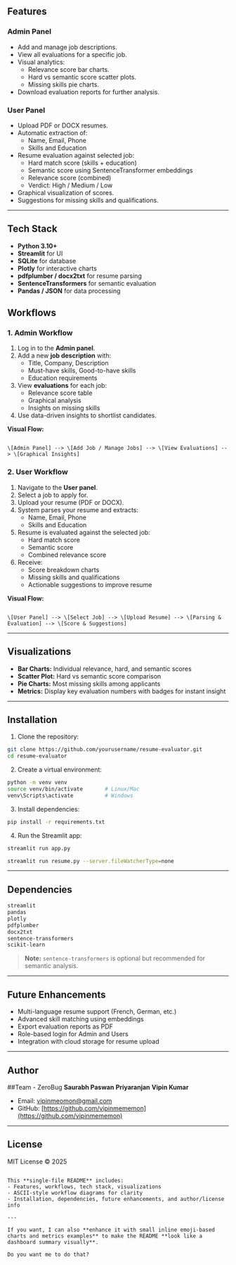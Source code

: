 ##  Features

### Admin Panel
- Add and manage job descriptions.
- View all evaluations for a specific job.
- Visual analytics:
  - Relevance score bar charts.
  - Hard vs semantic score scatter plots.
  - Missing skills pie charts.
- Download evaluation reports for further analysis.

### User Panel
- Upload PDF or DOCX resumes.
- Automatic extraction of:
  - Name, Email, Phone
  - Skills and Education
- Resume evaluation against selected job:
  - Hard match score (skills + education)
  - Semantic score using SentenceTransformer embeddings
  - Relevance score (combined)
  - Verdict: High / Medium / Low
- Graphical visualization of scores.
- Suggestions for missing skills and qualifications.

---

##  Tech Stack

- **Python 3.10+**
- **Streamlit** for UI
- **SQLite** for database
- **Plotly** for interactive charts
- **pdfplumber / docx2txt** for resume parsing
- **SentenceTransformers** for semantic evaluation
- **Pandas / JSON** for data processing


##  Workflows

### 1. Admin Workflow
1. Log in to the **Admin panel**.
2. Add a new **job description** with:
   - Title, Company, Description
   - Must-have skills, Good-to-have skills
   - Education requirements
3. View **evaluations** for each job:
   - Relevance score table
   - Graphical analysis
   - Insights on missing skills
4. Use data-driven insights to shortlist candidates.

**Visual Flow:**
```

\[Admin Panel] --> \[Add Job / Manage Jobs] --> \[View Evaluations] --> \[Graphical Insights]

```

### 2. User Workflow
1. Navigate to the **User panel**.
2. Select a job to apply for.
3. Upload your resume (PDF or DOCX).
4. System parses your resume and extracts:
   - Name, Email, Phone
   - Skills and Education
5. Resume is evaluated against the selected job:
   - Hard match score
   - Semantic score
   - Combined relevance score
6. Receive:
   - Score breakdown charts
   - Missing skills and qualifications
   - Actionable suggestions to improve resume

**Visual Flow:**
```

\[User Panel] --> \[Select Job] --> \[Upload Resume] --> \[Parsing & Evaluation] --> \[Score & Suggestions]

````

---

##  Visualizations

- **Bar Charts:** Individual relevance, hard, and semantic scores
- **Scatter Plot:** Hard vs semantic score comparison
- **Pie Charts:** Most missing skills among applicants
- **Metrics:** Display key evaluation numbers with badges for instant insight

---

##  Installation

1. Clone the repository:

```bash
git clone https://github.com/yourusername/resume-evaluator.git
cd resume-evaluator
````

2. Create a virtual environment:

```bash
python -m venv venv
source venv/bin/activate       # Linux/Mac
venv\Scripts\activate          # Windows
```

3. Install dependencies:

```bash
pip install -r requirements.txt
```

4. Run the Streamlit app:

```bash
streamlit run app.py
```
```bash
streamlit run resume.py --server.fileWatcherType=none
```

---

##  Dependencies

```txt
streamlit
pandas
plotly
pdfplumber
docx2txt
sentence-transformers
scikit-learn
```

> **Note:** `sentence-transformers` is optional but recommended for semantic analysis.

---

##  Future Enhancements

* Multi-language resume support (French, German, etc.)
* Advanced skill matching using embeddings
* Export evaluation reports as PDF
* Role-based login for Admin and Users
* Integration with cloud storage for resume upload

---

##  Author

##Team - ZeroBug
**Saurabh Paswan**
**Priyaranjan**
**Vipin Kumar**

* Email: [vipinmeomon@gmail.com](mailto:vipinmemon8123@gmail.com)
* GitHub: [https://github.com/vipinmememon](https://github.com/vipinmememon)

---

##  License

MIT License © 2025

```

This **single-file README** includes:  
- Features, workflows, tech stack, visualizations  
- ASCII-style workflow diagrams for clarity  
- Installation, dependencies, future enhancements, and author/license info  

---

If you want, I can also **enhance it with small inline emoji-based charts and metrics examples** to make the README **look like a dashboard summary visually**.  

Do you want me to do that?
```
